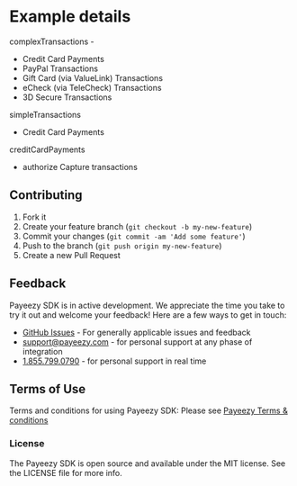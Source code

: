 # Example details
complexTransactions - 
*	Credit Card Payments
*	PayPal Transactions
*	Gift Card (via ValueLink) Transactions
*	eCheck (via TeleCheck) Transactions
*	3D Secure Transactions

simpleTransactions 
* Credit Card Payments 

creditCardPayments
* authorize Capture transactions

## Contributing

1. Fork it 
2. Create your feature branch (`git checkout -b my-new-feature`)
3. Commit your changes (`git commit -am 'Add some feature'`)
4. Push to the branch (`git push origin my-new-feature`)
5. Create a new Pull Request  

## Feedback

Payeezy  SDK is in active development. We appreciate the time you take to try it out and welcome your feedback!
Here are a few ways to get in touch:
* [GitHub Issues](https://github.com/payeezy/payeezy/issues) - For generally applicable issues and feedback
* support@payeezy.com - for personal support at any phase of integration
* [1.855.799.0790](tel:+18557990790)  - for personal support in real time 

## Terms of Use

Terms and conditions for using Payeezy SDK: Please see [Payeezy Terms & conditions](https://developer.payeezy.com/terms-use)
 
### License
The Payeezy SDK is open source and available under the MIT license. See the LICENSE file for more info.
